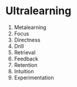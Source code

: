 # Ultralearning

1. Metalearning
2. Focus
3. Directness
4. Drill
5. Retrieval
6. Feedback
7. Retention
8. Intuition
9. Experimentation
